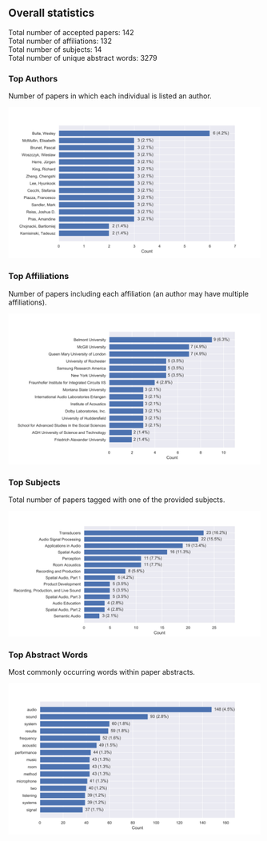 
## Overall statistics 

Total number of accepted papers: 142<br/>
Total number of affiliations: 132<br/>
Total number of subjects: 14<br/>
Total number of unique abstract words: 3279<br/>

### Top Authors
Number of papers in which each individual is listed an author.

![authors](img/paper_authors.svg) 

### Top Affiliations
Number of papers including each affiliation (an author may have multiple affiliations).

![affiliations](img/paper_affiliations.svg) 

### Top Subjects
Total number of papers tagged with one of the provided subjects.

![subjects](img/paper_subjects.svg) 

### Top Abstract Words
Most commonly occurring words within paper abstracts. 

![authors](img/abstract_words.svg) 
